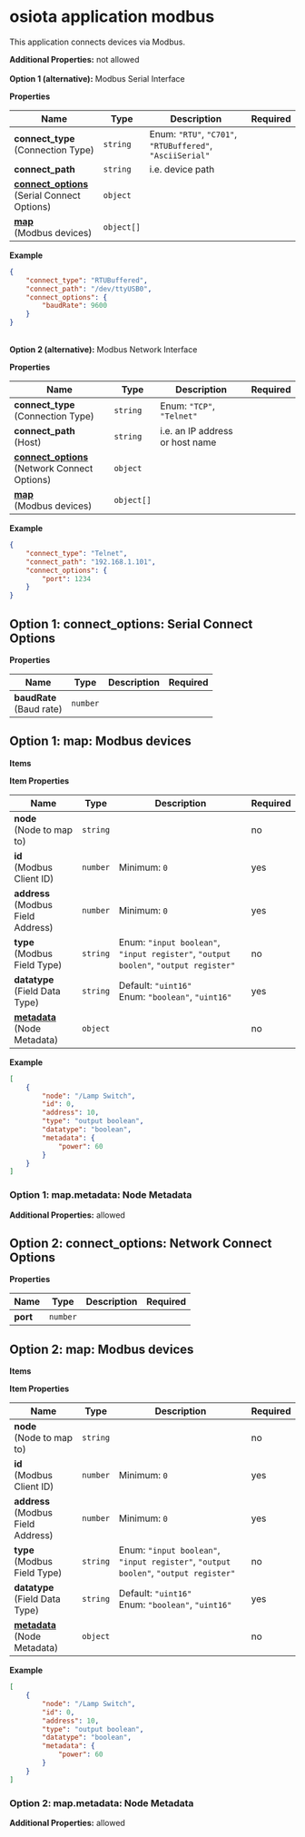 <a name="root"></a>
# osiota application modbus

This application connects devices via Modbus.


**Additional Properties:** not allowed<br/>
<br>**Option 1 (alternative):** 
Modbus Serial Interface


**Properties**

|Name|Type|Description|Required|
|----|----|-----------|--------|
|**connect\_type**<br/>(Connection Type)|`string`|Enum: `"RTU"`, `"C701"`, `"RTUBuffered"`, `"AsciiSerial"`<br/>||
|**connect\_path**|`string`|i.e. device path<br/>||
|[**connect\_options**](#option1connect_options)<br/>(Serial Connect Options)|`object`|||
|[**map**](#option1map)<br/>(Modbus devices)|`object[]`|||

**Example**

```json
{
    "connect_type": "RTUBuffered",
    "connect_path": "/dev/ttyUSB0",
    "connect_options": {
        "baudRate": 9600
    }
}
```


<br>**Option 2 (alternative):** 
Modbus Network Interface


**Properties**

|Name|Type|Description|Required|
|----|----|-----------|--------|
|**connect\_type**<br/>(Connection Type)|`string`|Enum: `"TCP"`, `"Telnet"`<br/>||
|**connect\_path**<br/>(Host)|`string`|i.e. an IP address or host name<br/>||
|[**connect\_options**](#option2connect_options)<br/>(Network Connect Options)|`object`|||
|[**map**](#option2map)<br/>(Modbus devices)|`object[]`|||

**Example**

```json
{
    "connect_type": "Telnet",
    "connect_path": "192.168.1.101",
    "connect_options": {
        "port": 1234
    }
}
```


<a name="option1connect_options"></a>
## Option 1: connect\_options: Serial Connect Options

**Properties**

|Name|Type|Description|Required|
|----|----|-----------|--------|
|**baudRate**<br/>(Baud rate)|`number`|||

<a name="option1map"></a>
## Option 1: map: Modbus devices

**Items**

**Item Properties**

|Name|Type|Description|Required|
|----|----|-----------|--------|
|**node**<br/>(Node to map to)|`string`||no|
|**id**<br/>(Modbus Client ID)|`number`|Minimum: `0`<br/>|yes|
|**address**<br/>(Modbus Field Address)|`number`|Minimum: `0`<br/>|yes|
|**type**<br/>(Modbus Field Type)|`string`|Enum: `"input boolean"`, `"input register"`, `"output boolen"`, `"output register"`<br/>|no|
|**datatype**<br/>(Field Data Type)|`string`|Default: `"uint16"`<br/>Enum: `"boolean"`, `"uint16"`<br/>|yes|
|[**metadata**](#option1mapmetadata)<br/>(Node Metadata)|`object`||no|

**Example**

```json
[
    {
        "node": "/Lamp Switch",
        "id": 0,
        "address": 10,
        "type": "output boolean",
        "datatype": "boolean",
        "metadata": {
            "power": 60
        }
    }
]
```

<a name="option1mapmetadata"></a>
### Option 1: map\.metadata: Node Metadata

**Additional Properties:** allowed<br/>
<a name="option2connect_options"></a>
## Option 2: connect\_options: Network Connect Options

**Properties**

|Name|Type|Description|Required|
|----|----|-----------|--------|
|**port**|`number`|||

<a name="option2map"></a>
## Option 2: map: Modbus devices

**Items**

**Item Properties**

|Name|Type|Description|Required|
|----|----|-----------|--------|
|**node**<br/>(Node to map to)|`string`||no|
|**id**<br/>(Modbus Client ID)|`number`|Minimum: `0`<br/>|yes|
|**address**<br/>(Modbus Field Address)|`number`|Minimum: `0`<br/>|yes|
|**type**<br/>(Modbus Field Type)|`string`|Enum: `"input boolean"`, `"input register"`, `"output boolen"`, `"output register"`<br/>|no|
|**datatype**<br/>(Field Data Type)|`string`|Default: `"uint16"`<br/>Enum: `"boolean"`, `"uint16"`<br/>|yes|
|[**metadata**](#option2mapmetadata)<br/>(Node Metadata)|`object`||no|

**Example**

```json
[
    {
        "node": "/Lamp Switch",
        "id": 0,
        "address": 10,
        "type": "output boolean",
        "datatype": "boolean",
        "metadata": {
            "power": 60
        }
    }
]
```

<a name="option2mapmetadata"></a>
### Option 2: map\.metadata: Node Metadata

**Additional Properties:** allowed<br/>

